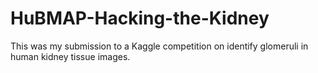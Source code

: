 # HuBMAP-Hacking-the-Kidney
This was my submission to a Kaggle competition on identify glomeruli in human kidney tissue images.
